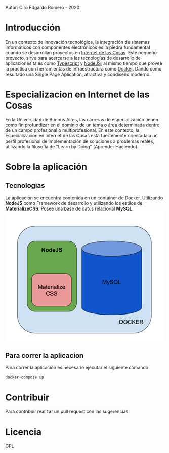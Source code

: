 Autor: Ciro Edgardo Romero - 2020

# Introducción

En un contexto de innovación tecnológica, la integración de sistemas informáticos con componentes electrónicos es la piedra fundamental cuando se desarrollan proyectos en [Internet de las Cosas]( https://es.wikipedia.org/wiki/Internet_de_las_cosas).
Este pequeño proyecto, sirve para acercarse a las tecnologías de desarrollo de aplicaciones tales como [Typescript](https://www.typescriptlang.org/) y [NodeJS](https://nodejs.org/es/), al mismo tiempo que provee la practica con herramientas de infraestructura como [Docker](https://www.docker.com/). Dando como resultado una Single Page Aplication, atractiva y condiseño moderno.

# Especializacion en Internet de las Cosas

En la Universidad de Buenos Aires, las carreras de especialización tienen como fin profundizar en el dominio de un tema o área determinada dentro de un campo profesional o multiprofesional. En este contexto, la Especializacion en Internet de las Cosas está fuertemente orientada a un perfil profesional de implementación de soluciones a problemas reales, utilizando la filosofía de "Learn by Doing" (Aprender Haciendo).

# Sobre la aplicación

## Tecnologias
La aplicacion se encuentra contenida en un container de Docker. Utilizando **NodeJS** como Framework de desarrollo y utilizando los estilos de **MaterializeCSS**. Posee una base de datos relacional **MySQL**.
![elementos](doc/element.png)

## Para correr la aplicacion
Para correr la aplicación es necesario ejecutar el siguiente comando:
```
docker-compose up
```


# Contribuir

Para contribuir realizar un pull request con las sugerencias.

# Licencia

GPL
